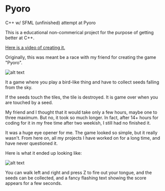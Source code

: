 # Pyoro
C++ w/ SFML (unfinished) attempt at Pyoro

This is a educational non-commerical project for the purpose of getting better at C++.

[Here is a video of creating it.](https://www.youtube.com/watch?v=kzaj-PKvoLU)

Originally, this was meant be a race with my friend for creating the game "Pyoro".

![alt text](https://i.ytimg.com/vi/OXBODCkyuHQ/hqdefault.jpg "The original game")

It a game where you play a bird-like thing and have to collect seeds falling from the sky.

If the seeds touch the tiles, the tile is destroyed. It is game over when you are touched by a seed.

My friend and I thought that it would take only a few hours, maybe one to three maximum. But no, it took so much longer. In fact, after 14+ hours for coding for it in my free time after two weekish, I still had no finished it.

It was a huge eye opener for me. The game looked so simple, but it really wasn't. From here on, all my projects I have worked on for a long time, and have never questioned it.

Here is what it ended up looking like:

![alt text](http://puu.sh/o9ldO/205a5717ad.png "Result" )

You can walk left and right and press Z to fire out your tongue, and the seeds can be collected, and a fancy flashing text showing the score appears for a few seconds.



